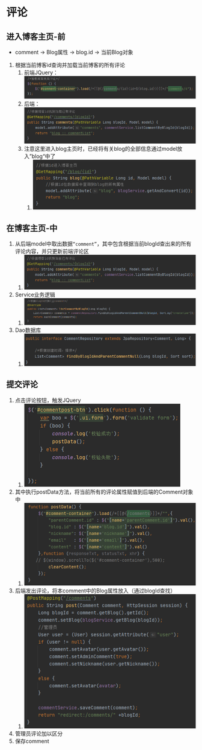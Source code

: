 # 评论

## 进入博客主页-前

* comment -> Blog属性 -> blog.id -> 当前Blog对象

1. 根据当前博客id查询并加载当前博客的所有评论
   1. 前端JQuery：![image-20210205184832535](https://raw.githubusercontent.com/TWDH/General/pic/img/image-20210205184832535.png)
   2. 后端：![image-20210205184843121](https://raw.githubusercontent.com/TWDH/General/pic/img/image-20210205184843121.png)
   3. 注意这里进入blog主页时，已经将有关blog的全部信息通过model放入”blog“中了
      1. ![image-20210205185152571](https://raw.githubusercontent.com/TWDH/General/pic/img/image-20210205185152571.png)

## 在博客主页-中

1. 从后端model中取出数据`“comment”`，其中包含根据当前blogId查出来的所有评论内容，并只更新前端评论区
   1. ![image-20210205185514533](https://raw.githubusercontent.com/TWDH/General/pic/img/image-20210205185514533.png)
2. Service业务逻辑
   1. ![image-20210205185729264](https://raw.githubusercontent.com/TWDH/General/pic/img/image-20210205185729264.png)
3. Dao数据库
   1. ![image-20210205185743468](https://raw.githubusercontent.com/TWDH/General/pic/img/image-20210205185743468.png)

## 提交评论

1. 点击评论按钮，触发JQuery
   1. ![image-20210205190052758](https://raw.githubusercontent.com/TWDH/General/pic/img/image-20210205190052758.png)
2. 其中执行postData方法，将当前所有的评论属性赋值到后端的Comment对象中
   1. ![image-20210205190211980](https://raw.githubusercontent.com/TWDH/General/pic/img/image-20210205190211980.png)
3. 后端发出评论，将本comment中的Blog属性放入（通过blogId查找）
   1. ![image-20210205190443857](https://raw.githubusercontent.com/TWDH/General/pic/img/image-20210205190443857.png)
4. 管理员评论加以区分
5. 保存comment